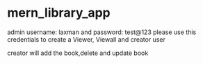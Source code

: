 # mern_library_app

admin username: laxman and password: test@123
please use this credentials to create a Viewer, Viewall and creator user

creator will add the book,delete and update book
